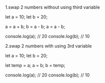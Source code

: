 1.swap 2 numbers without using third variable

let a = 10;
let b = 20;

a = a + b;
b = a - b;
a = a - b;

console.log(a); // 20
console.log(b); // 10

2.swap 2 numbers with using 3rd variable

let a = 10;
let b = 20;

let temp = a;
a = b;
b = temp;

console.log(a); // 20
console.log(b); // 10
